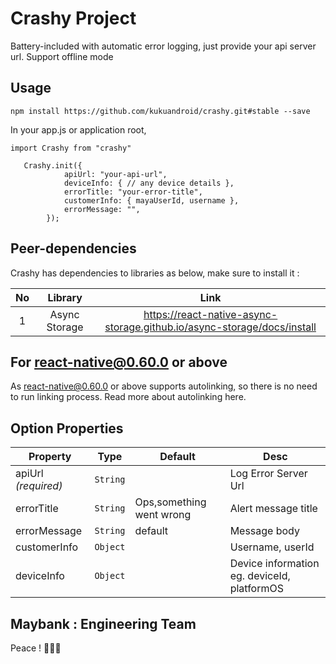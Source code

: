 # Crashy Project 

Battery-included with automatic error logging, just provide your api server url. Support offline mode

## Usage

``` npm install https://github.com/kukuandroid/crashy.git#stable --save ```

In your app.js or application root,
```
import Crashy from "crashy"

   Crashy.init({
            apiUrl: "your-api-url",
            deviceInfo: { // any device details },
            errorTitle: "your-error-title",
            customerInfo: { mayaUserId, username },
            errorMessage: "",
        });
```

##  Peer-dependencies
Crashy has dependencies to libraries as below, make sure to install it :

| No | Library | Link |
| :---:   | :-: | :-: |
| 1 | Async Storage | https://react-native-async-storage.github.io/async-storage/docs/install |


## For react-native@0.60.0 or above

As react-native@0.60.0 or above supports autolinking, so there is no need to run linking process. Read more about autolinking here.


## Option Properties
Property | Type | Default | Desc
--- | --- | --- | ---
apiUrl *(required)* | `String` |  | Log Error Server Url
errorTitle  | `String` | Ops,something went wrong | Alert message title
errorMessage | `String` | default | Message body
customerInfo | `Object` |  | Username, userId
deviceInfo | `Object` |   | Device information eg. deviceId, platformOS


## Maybank : Engineering Team

Peace ! ✌🏻🍻
